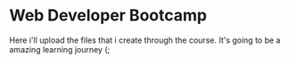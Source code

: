 # Web Developer Bootcamp
Here i'll upload the files that i create through the course.
It's going to be a amazing learning journey (;
